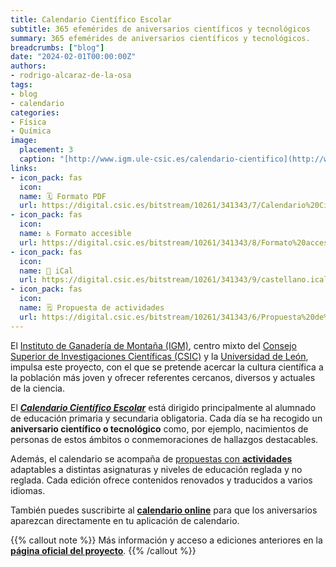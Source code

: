 ```yaml
---
title: Calendario Científico Escolar
subtitle: 365 efemérides de aniversarios científicos y tecnológicos
summary: 365 efemérides de aniversarios científicos y tecnológicos.
breadcrumbs: ["blog"]
date: "2024-02-01T00:00:00Z"
authors:
- rodrigo-alcaraz-de-la-osa
tags:
- blog
- calendario
categories:
- Física
- Química
image:
  placement: 3  
  caption: "[http://www.igm.ule-csic.es/calendario-cientifico](http://www.igm.ule-csic.es/calendario-cientifico)"
links:
- icon_pack: fas
  icon:
  name: 🗓️ Formato PDF
  url: https://digital.csic.es/bitstream/10261/341343/7/Calendario%20Científico%20Escolar%202024.pdf
- icon_pack: fas
  icon:
  name: ♿ Formato accesible
  url: https://digital.csic.es/bitstream/10261/341343/8/Formato%20accesible_CAS.docx
- icon_pack: fas
  icon:
  name: 📅 iCal
  url: https://digital.csic.es/bitstream/10261/341343/9/castellano.ical
- icon_pack: fas
  icon:
  name: 🗒️ Propuesta de actividades
  url: https://digital.csic.es/bitstream/10261/341343/6/Propuesta%20de%20actividades%202024.pdf
---
```


El [Instituto de Ganadería de Montaña (IGM)](http://www.igm.ule-csic.es), centro mixto del [Consejo Superior de Investigaciones Científicas (CSIC)](https://www.csic.es/es) y la [Universidad de León](https://www.unileon.es), impulsa este proyecto, con el que se pretende acercar la cultura científica a la población más joven y ofrecer referentes cercanos, diversos y actuales de la ciencia.

El [***Calendario Científico Escolar***](https://eventociencia.es/calendario-cientifico-escolar/) está dirigido principalmente al alumnado de educación primaria y secundaria obligatoria. Cada día se ha recogido un **aniversario científico o tecnológico** como, por ejemplo, nacimientos de personas de estos ámbitos o conmemoraciones de hallazgos destacables.

Además, el calendario se acompaña de [propuestas con **actividades**](https://digital.csic.es/bitstream/10261/341343/6/Propuesta%20de%20actividades%202024.pdf) adaptables a distintas asignaturas y niveles de educación reglada y no reglada. Cada edición ofrece contenidos renovados y traducidos a varios idiomas.

También puedes suscribirte al [**calendario online**](https://digital.csic.es/bitstream/10261/341343/9/castellano.ical) para que los aniversarios aparezcan directamente en tu aplicación de calendario.

{{% callout note %}}
Más información y acceso a ediciones anteriores en la [**página oficial del proyecto**](https://eventociencia.es/calendario-cientifico-escolar/).
{{% /callout %}}